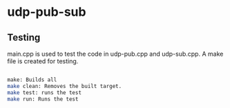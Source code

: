 # udp-pub-sub

## Testing

main.cpp is used to test the code in udp-pub.cpp and udp-sub.cpp. A make file is created for testing.

```bash

make: Builds all
make clean: Removes the built target.
make test: runs the test
make run: Runs the test
```
